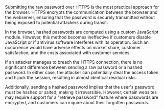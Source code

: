 Submitting the raw password over HTTPS is the most practical approach for the browser. HTTPS encrypts the communication between the browser and the webserver, ensuring that the password is securely transmitted without being exposed to potential attackers during transit.

In the browser, hashed passwords are computed using a custom JavaScript module. However, this method becomes ineffective if customers disable JavaScript or if antivirus software interferes with its operation. Such an occurrence would have adverse effects on market share, customer satisfaction, and the costs associated with customer services.

If an attacker manages to breach the HTTPS connection, there is no significant difference between sending a raw password or a hashed password. In either case, the attacker can potentially steal the access token and hijack the session, resulting in almost identical residual risks.

Additionally, sending a hashed password implies that the user's password must be hashed or salted, making it irreversible. However, certain websites may require support for a "retrieve password" feature where passwords are encrypted, and customers can inquire about their forgotten passwords.
